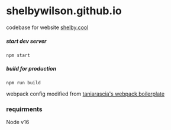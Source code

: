 # shelbywilson.github.io
codebase for website [shelby.cool](https://shelby.cool)

##### start dev server
```
npm start
```
##### build for production
```
npm run build
```

webpack config modified from [taniarascia's webpack boilerplate](https://github.com/taniarascia/webpack-boilerplate)

### requirments
Node v16
